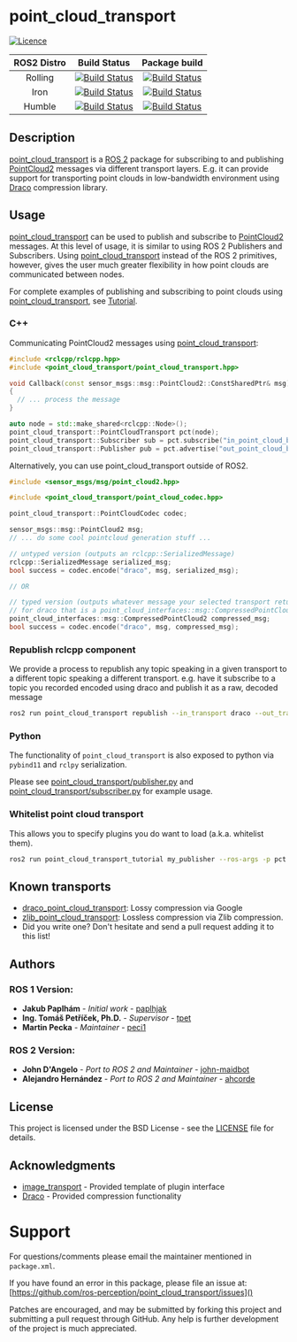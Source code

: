 # point_cloud_transport

[![Licence](https://img.shields.io/badge/License-Apache%202.0-blue.svg)](https://opensource.org/licenses/Apache-2.0)

ROS2 Distro | Build Status | Package build |
:---------: | :----: | :----------: |
Rolling |  [![Build Status](https://build.ros2.org/buildStatus/icon?job=Rdev__point_cloud_transport__ubuntu_noble_amd64)](https://build.ros2.org/job/Rdev__point_cloud_transport__ubuntu_noble_amd64/) |  [![Build Status](https://build.ros2.org/buildStatus/icon?job=Rbin_uJ64__point_cloud_transport__ubuntu_noble_amd64__binary)](https://build.ros2.org/job/Rbin_uJ64__point_cloud_transport__ubuntu_noble_amd64__binary/) |
Iron |  [![Build Status](https://build.ros2.org/buildStatus/icon?job=Idev__point_cloud_transport__ubuntu_jammy_amd64)](https://build.ros2.org/job/Idev__point_cloud_transport__ubuntu_jammy_amd64/) |  [![Build Status](https://build.ros2.org/buildStatus/icon?job=Ibin_uJ64__point_cloud_transport__ubuntu_jammy_amd64__binary)](https://build.ros2.org/job/Ibin_uJ64__point_cloud_transport__ubuntu_jammy_amd64__binary/) |
Humble |  [![Build Status](https://build.ros2.org/buildStatus/icon?job=Hdev__point_cloud_transport__ubuntu_jammy_amd64)](https://build.ros2.org/job/Hdev__point_cloud_transport__ubuntu_jammy_amd64/) |  [![Build Status](https://build.ros2.org/buildStatus/icon?job=Hbin_uJ64__point_cloud_transport__ubuntu_jammy_amd64__binary)](https://build.ros2.org/job/Hbin_uJ64__point_cloud_transport__ubuntu_jammy_amd64__binary/) |

## Description

[point_cloud_transport](https://github.com/ros-perception/point_cloud_transport) is a [ROS 2](https://www.ros.org/) package for subscribing to and publishing [PointCloud2](http://docs.ros.org/latest/api/sensor_msgs/html/msg/PointCloud2.html) messages via different transport layers.
E.g. it can provide support for transporting point clouds in low-bandwidth environment using [Draco](https://github.com/google/draco) compression library.

## Usage

[point_cloud_transport](https://github.com/ros-perception/point_cloud_transport) can be used to publish and subscribe to [PointCloud2](http://docs.ros.org/latest/api/sensor_msgs/html/msg/PointCloud2.html) messages. At this level of usage, it is similar to using ROS 2 Publishers and Subscribers. Using [point_cloud_transport](https://github.com/ros-perception/point_cloud_transport) instead of the ROS 2 primitives, however, gives the user much greater flexibility in how point clouds are communicated between nodes.

For complete examples of publishing and subscribing to point clouds using [point_cloud_transport](https://github.com/ros-perception/point_cloud_transport), see [Tutorial](https://github.com/ros-perception/point_cloud_transport_tutorial).

### C++
Communicating PointCloud2 messages using [point_cloud_transport](https://github.com/ros-perception/point_cloud_transport):
```cpp
#include <rclcpp/rclcpp.hpp>
#include <point_cloud_transport/point_cloud_transport.hpp>

void Callback(const sensor_msgs::msg::PointCloud2::ConstSharedPtr& msg)
{
  // ... process the message
}

auto node = std::make_shared<rclcpp::Node>();
point_cloud_transport::PointCloudTransport pct(node);
point_cloud_transport::Subscriber sub = pct.subscribe("in_point_cloud_base_topic", 1, Callback);
point_cloud_transport::Publisher pub = pct.advertise("out_point_cloud_base_topic", 1);
```

Alternatively, you can use point_cloud_transport outside of ROS2.

```cpp
#include <sensor_msgs/msg/point_cloud2.hpp>

#include <point_cloud_transport/point_cloud_codec.hpp>

point_cloud_transport::PointCloudCodec codec;

sensor_msgs::msg::PointCloud2 msg;
// ... do some cool pointcloud generation stuff ...

// untyped version (outputs an rclcpp::SerializedMessage)
rclcpp::SerializedMessage serialized_msg;
bool success = codec.encode("draco", msg, serialized_msg);

// OR

// typed version (outputs whatever message your selected transport returns,
// for draco that is a point_cloud_interfaces::msg::CompressedPointCloud2)
point_cloud_interfaces::msg::CompressedPointCloud2 compressed_msg;
bool success = codec.encode("draco", msg, compressed_msg);
```

### Republish rclcpp component

We provide a process to republish any topic speaking in a given transport to a different topic speaking a different transport.
e.g. have it subscribe to a topic you recorded encoded using draco and publish it as a raw, decoded message

```bash
ros2 run point_cloud_transport republish --in_transport draco --out_transport raw --ros-args --remap in:=input_topic_name --remap out:=ouput_topic_name
```

### Python

The functionality of `point_cloud_transport` is also exposed to python via `pybind11` and `rclpy` serialization.

Please see [point_cloud_transport/publisher.py](point_cloud_transport/publisher.py) and [point_cloud_transport/subscriber.py](point_cloud_transport/subscriber.py) for example usage.

### Whitelist point cloud transport

This allows you to specify plugins you do want to load (a.k.a. whitelist them).

```bash
ros2 run point_cloud_transport_tutorial my_publisher --ros-args -p pct.point_cloud.enable_pub_plugins:=["point_cloud_transport/zlib"]
```

## Known transports

- [draco_point_cloud_transport](https://github.com/ros-perception/point_cloud_transport_plugins/tree/ros2/draco_point_cloud_transport): Lossy compression via Google
- [zlib_point_cloud_transport](https://github.com/ros-perception/point_cloud_transport_plugins/tree/ros2/zlib_point_cloud_transport): Lossless compression via Zlib compression.
- Did you write one? Don't hesitate and send a pull request adding it to this list!

## Authors

### ROS 1 Version:

* **Jakub Paplhám** - *Initial work* - [paplhjak](https://github.com/paplhjak)
* **Ing. Tomáš Petříček, Ph.D.** - *Supervisor* - [tpet](https://github.com/tpet)
* **Martin Pecka** - *Maintainer* - [peci1](https://github.com/peci1)

### ROS 2 Version:

 * **John D'Angelo** - *Port to ROS 2 and Maintainer* - [john-maidbot](https://github.com/john-maidbot)
 * **Alejandro Hernández** - *Port to ROS 2 and Maintainer* - [ahcorde](https://github.com/ahcorde)

## License

This project is licensed under the BSD License - see the [LICENSE](https://github.com/ros-perception/point_cloud_transport/blob/master/LICENSE) file for details.

## Acknowledgments

* [image_transport](https://github.com/ros-perception/image_common) - Provided template of plugin interface
* [Draco](https://github.com/google/draco) - Provided compression functionality

Support
=======

For questions/comments please email the maintainer mentioned in `package.xml`.

If you have found an error in this package, please file an issue at: [https://github.com/ros-perception/point_cloud_transport/issues]()

Patches are encouraged, and may be submitted by forking this project and
submitting a pull request through GitHub. Any help is further development of the project is much appreciated.
